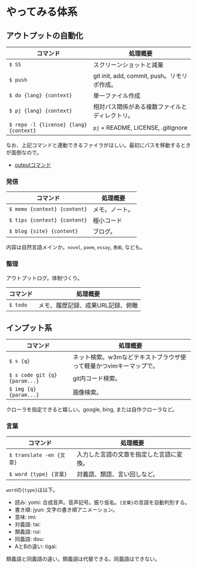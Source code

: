 # やってみる体系

## アウトプットの自動化

コマンド|処理概要
--------|--------
`$ SS`|スクリーンショットと減量
`$ push`|git init, add, commit, push。リモリポ作成。
`$ do {lang} {context}`|単一ファイル作成
`$ pj {lang} {context}`|相対パス関係がある複数ファイルとディレクトリ。
`$ repo -l {license} {lang} {context}`|`pj` + README, LICENSE, .gitignore

なお、上記コマンドと連動できるファイラがほしい。最初にパスを移動するときが面倒なので。

* [outputコマンド](memo/command/output.md)

### 発信

コマンド|処理概要
--------|--------
`$ memo {context} {content}`|メモ。ノート。
`$ tips {context} {content}`|極小コード
`$ blog {site} {content}`|ブログ。

内容は自然言語メインか。`novel`, `poem`, `essay`, `愚痴`, なども。

### 整理

アウトプットログ。体制づくり。

コマンド|処理概要
--------|--------
`$ todo`|メモ、履歴記録、成果URL記録、俯瞰

## インプット系

コマンド|処理概要
--------|--------
`$ s {q}`|ネット検索。w3mなどテキストブラウザ使って軽量かつvimキーマップで。
`$ s code git {q} {param...}`|git内コード検索。
`$ img {q} {param...}`|画像検索。

クローラを指定できると嬉しい。google, bing, または自作クローラなど。

### 言葉

コマンド|処理概要
--------|--------
`$ translate -en {文章}`|入力した言語の文章を指定した言語に変換。
`$ word {type} {言葉}`|対義語、類語、言い回しなど。

`word`の`{type}`は以下。

* 読み: yomi: 合成音声。音声記号。振り仮名。`{言葉}`の言語を自動判別する。
* 書き順: jyun: 文字の書き順アニメーション。
* 意味: imi: 
* 対義語: tai: 
* 類義語: rui: 
* 同義語: dou: 
* AとBの違い: tigai:

類義語と同義語の違い。類義語は代替できる。同義語はできない。

